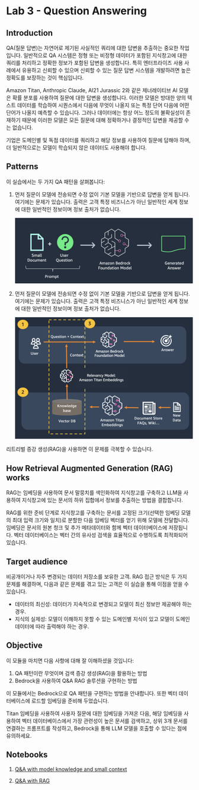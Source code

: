 # Lab 3 - Question Answering

## Introduction

QA(질문 답변)는 자연어로 제기된 사실적인 쿼리에 대한 답변을 추출하는 중요한 작업입니다. 일반적으로 QA 시스템은 정형 또는 비정형 데이터가 포함된 지식창고에 대한 쿼리를 처리하고 정확한 정보가 포함된 답변을 생성합니다. 특히 엔터프라이즈 사용 사례에서 유용하고 신뢰할 수 있으며 신뢰할 수 있는 질문 답변 시스템을 개발하려면 높은 정확도를 보장하는 것이 핵심입니다.

Amazon Titan, Anthropic Claude, AI21 Jurassic 2와 같은 제너레이티브 AI 모델은 확률 분포를 사용하여 질문에 대한 답변을 생성합니다. 이러한 모델은 방대한 양의 텍스트 데이터를 학습하여 시퀀스에서 다음에 무엇이 나올지 또는 특정 단어 다음에 어떤 단어가 나올지 예측할 수 있습니다. 그러나 데이터에는 항상 어느 정도의 불확실성이 존재하기 때문에 이러한 모델은 모든 질문에 대해 정확하거나 결정적인 답변을 제공할 수는 없습니다.

기업은 도메인별 및 독점 데이터를 쿼리하고 해당 정보를 사용하여 질문에 답해야 하며, 더 일반적으로는 모델이 학습되지 않은 데이터도 사용해야 합니다.

## Patterns

이 실습에서는 두 가지 QA 패턴을 살펴봅니다:

1. 먼저 질문이 모델에 전송되면 수정 없이 기본 모델을 기반으로 답변을 얻게 됩니다. 여기에는 문제가 있습니다. 출력은 고객 특정 비즈니스가 아닌 일반적인 세계 정보에 대한 일반적인 정보이며 정보 출처가 없습니다.

    ![Q&A](./images/51-simple-rag.png)

2. 먼저 질문이 모델에 전송되면 수정 없이 기본 모델을 기반으로 답변을 얻게 됩니다. 여기에는 문제가 있습니다. 출력은 고객 특정 비즈니스가 아닌 일반적인 세계 정보에 대한 일반적인 정보이며 정보 출처가 없습니다.

    ![RAG Q&A](./images/52-rag-with-external-data.png)

리트리벌 증강 생성(RAG)을 사용하면 이 문제를 극복할 수 있습니다. 

## How Retrieval Augmented Generation (RAG) works

RAG는 임베딩을 사용하여 문서 말뭉치를 색인화하여 지식창고를 구축하고 LLM을 사용하여 지식창고에 있는 문서의 하위 집합에서 정보를 추출하는 방법을 결합합니다.

RAG를 위한 준비 단계로 지식창고를 구축하는 문서를 고정된 크기(선택한 임베딩 모델의 최대 입력 크기와 일치)로 분할한 다음 임베딩 벡터를 얻기 위해 모델에 전달합니다. 임베딩은 문서의 원본 청크 및 추가 메타데이터와 함께 벡터 데이터베이스에 저장됩니다. 벡터 데이터베이스는 벡터 간의 유사성 검색을 효율적으로 수행하도록 최적화되어 있습니다.

## Target audience
비공개이거나 자주 변경되는 데이터 저장소를 보유한 고객. RAG 접근 방식은 두 가지 문제를 해결하며, 다음과 같은 문제를 겪고 있는 고객은 이 실습을 통해 이점을 얻을 수 있습니다.

- 데이터의 최신성: 데이터가 지속적으로 변경되고 모델이 최신 정보만 제공해야 하는 경우.
- 지식의 실제성: 모델이 이해하지 못할 수 있는 도메인별 지식이 있고 모델이 도메인 데이터에 따라 출력해야 하는 경우.

## Objective

이 모듈을 마치면 다음 사항에 대해 잘 이해하셨을 것입니다:

1. QA 패턴이란 무엇이며 검색 증강 생성(RAG)을 활용하는 방법
2. Bedrock을 사용하여 Q&A RAG 솔루션을 구현하는 방법


이 모듈에서는 Bedrock으로 QA 패턴을 구현하는 방법을 안내합니다. 또한 벡터 데이터베이스에 로드할 임베딩을 준비해 두었습니다.

Titan 임베딩을 사용하여 사용자 질문에 대한 임베딩을 가져온 다음, 해당 임베딩을 사용하여 벡터 데이터베이스에서 가장 관련성이 높은 문서를 검색하고, 상위 3개 문서를 연결하는 프롬프트를 작성하고, Bedrock을 통해 LLM 모델을 호출할 수 있다는 점에 유의하세요.

## Notebooks

1. [Q&A with model knowledge and small context](./00_qa_w_bedrock_titan.ipynb)

2. [Q&A with RAG](./01_qa_w_rag_claude.ipynb)